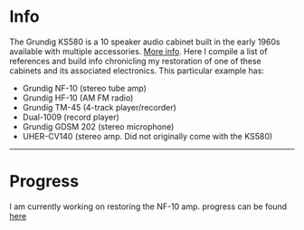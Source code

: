 # Info
The Grundig KS580 is a 10 speaker audio cabinet built in the early 1960s available with multiple accessories. [More info](https://www.example.com). Here I compile a list of references and build info chronicling my restoration of one of these cabinets and its associated electronics. This particular example has:

- Grundig NF-10 (stereo tube amp)
- Grundig HF-10 (AM FM radio)
- Grundig TM-45 (4-track player/recorder)
- Dual-1009 (record player)
- Grundig GDSM 202 (stereo microphone)
- UHER-CV140 (stereo amp. Did not originally come with the KS580)
---
# Progress
I am currently working on restoring the NF-10 amp. progress can be found [here](https://www.diyaudio.com/forums/tubes-valves/369765-grundig-nf-10-amp-restoration.html)
